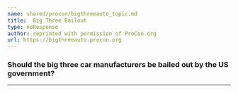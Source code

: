 ```yaml
---
name: shared/procon/bigthreeauto_topic.md
title:  Big Three Bailout 
type: noResponse
author: reprinted with permission of ProCon.org
url: https://bigthreeauto.procon.org 
---
```


###  Should the big three car manufacturers be bailed out by the US government?

---

